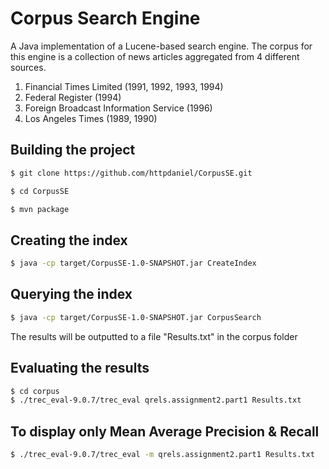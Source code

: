 # Corpus Search Engine

A Java implementation of a Lucene-based search engine. The corpus for this engine is a collection of news articles aggregated from 4 different sources. 

1. Financial Times Limited (1991, 1992, 1993, 1994)
2. Federal Register (1994)
3. Foreign Broadcast Information Service (1996)
4. Los Angeles Times (1989, 1990)

## Building the project

``` sh
$ git clone https://github.com/httpdaniel/CorpusSE.git

$ cd CorpusSE

$ mvn package
```

## Creating the index

``` sh
$ java -cp target/CorpusSE-1.0-SNAPSHOT.jar CreateIndex
```

## Querying the index

``` sh
$ java -cp target/CorpusSE-1.0-SNAPSHOT.jar CorpusSearch
```
The results will be outputted to a file "Results.txt" in the corpus folder

## Evaluating the results

``` sh
$ cd corpus
$ ./trec_eval-9.0.7/trec_eval qrels.assignment2.part1 Results.txt
```

## To display only Mean Average Precision & Recall

``` sh
$ ./trec_eval-9.0.7/trec_eval -m qrels.assignment2.part1 Results.txt
```
